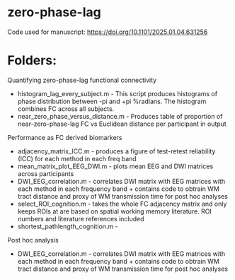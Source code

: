 # zero-phase-lag
Code used for manuscript: https://doi.org/10.1101/2025.01.04.631256

# Folders:
Quantifying zero-phase-lag functional connectivity
- histogram_lag_every_subject.m - This script produces histograms of phase distribution between -pi and +pi %radians. The histogram combines FC across all subjects.
- near_zero_phase_versus_distance.m - Produces table of proportion of near-zero-phase-lag FC vs Euclidean distance per participant in output

Performance as FC derived biomarkers
- adjacency_matrix_ICC.m - produces a figure of test-retest reliability (ICC) for each method in each freq band
- mean_matrix_plot_EEG_DWI.m - plots mean EEG and DWI matrices across participants
- DWI_EEG_correlation.m - correlates DWI matrix with EEG matrices with each method in each frequency band + contains code to obtrain WM tract distance and proxy of WM transmission time for post hoc analyses
- select_ROI_cognition.m - takes the whole FC adjacency matrix and only keeps ROIs at are based on spatial working memory literature. ROI numbers and literature references included
- shortest_pathlength_cognition.m - 

Post hoc analysis
- DWI_EEG_correlation.m - correlates DWI matrix with EEG matrices with each method in each frequency band + contains code to obtrain WM tract distance and proxy of WM transmission time for post hoc analyses
